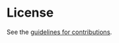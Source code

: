 # License

See the
[guidelines for contributions](https://github.com/bhstark2/babel-information-model/blob/master/CONTRIBUTING.md).
